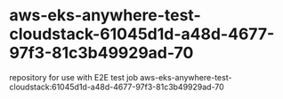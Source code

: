 # aws-eks-anywhere-test-cloudstack-61045d1d-a48d-4677-97f3-81c3b49929ad-70
repository for use with E2E test job aws-eks-anywhere-test-cloudstack:61045d1d-a48d-4677-97f3-81c3b49929ad-70
